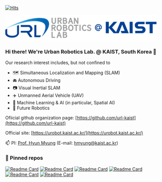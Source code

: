 [![Hits](https://hits.seeyoufarm.com/api/count/incr/badge.svg?url=https%3A%2F%2Fgithub.com%2Furlkaist&count_bg=%2379C83D&title_bg=%23555555&icon=&icon_color=%23E7E7E7&title=hits&edge_flat=false)](https://hits.seeyoufarm.com)

<img src="./lab_logo_full.png"  width="480" height="81"/>

### Hi there! We're Urban Robotics Lab. @ KAIST, South Korea 👋

Our research interest includes, but not confined to
- :world_map: Simultaneous Localization and Mapping (SLAM)
- :oncoming_automobile: Autonomous Driving
- :camera: Visual Inertial SLAM
- :airplane: Unmanned Aerial Vehicle (UAV)
- :brain: Machine Learning & AI (in particular, Spatial AI)
- :robot: Future Robotics

Ofiicial github organization page: [https://github.com/url-kaist](https://github.com/url-kaist)

Official site: [https://urobot.kaist.ac.kr/](https://urobot.kaist.ac.kr/)

📫 PI: [Prof. Hyun Myung](https://urobot.kaist.ac.kr/url_teams/prof-hyunmyung/) (E-mail: hmyung@kaist.ac.kr)


### 📌 Pinned repos 
[![Readme Card](https://github-readme-stats.vercel.app/api/pin/?username=engcang&repo=vins-application&theme=chartreuse-dark)](https://github.com/engcang/vins-application)
[![Readme Card](https://github-readme-stats.vercel.app/api/pin/?username=engcang&repo=SLAM-application&theme=chartreuse-dark)](https://github.com/engcang/SLAM-application)
[![Readme Card](https://github-readme-stats.vercel.app/api/pin/?username=LimHyungTae&repo=ERASOR&theme=chartreuse-dark)](https://github.com/LimHyungTae/ERASOR)
[![Readme Card](https://github-readme-stats.vercel.app/api/pin/?username=LimHyungTae&repo=patchwork&theme=chartreuse-dark)](https://github.com/LimHyungTae/patchwork)
[![Readme Card](https://github-readme-stats.vercel.app/api/pin/?username=engcang&repo=ros-yolo-sort&theme=chartreuse-dark)](https://github.com/engcang/ros-yolo-sort)
[![Readme Card](https://github-readme-stats.vercel.app/api/pin/?username=zinuok&repo=kaistviodataset&theme=chartreuse-dark)](https://github.com/zinuok/kaistviodataset)
